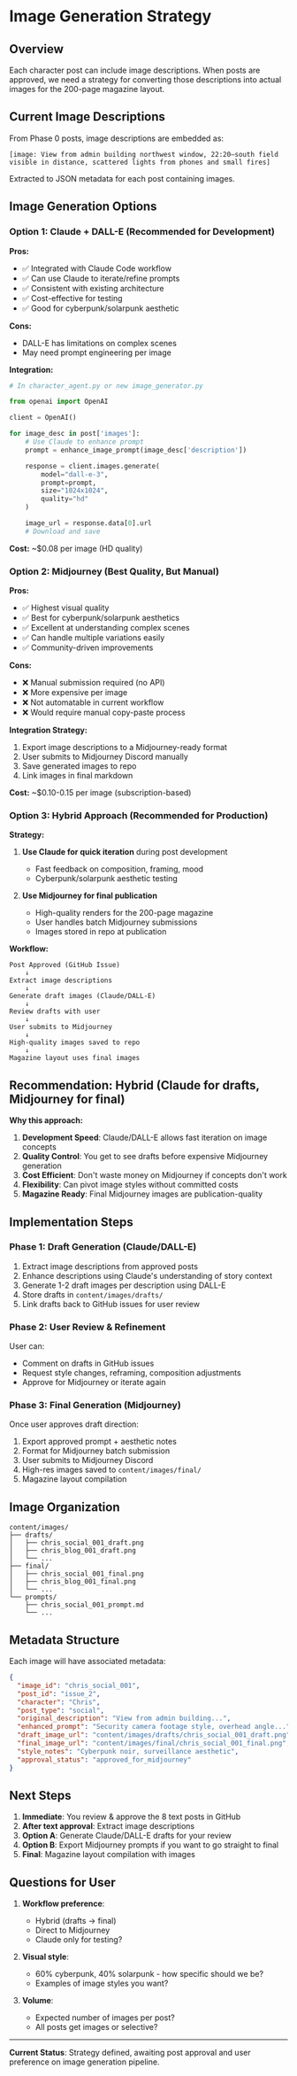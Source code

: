 # Image Generation Strategy

## Overview

Each character post can include image descriptions. When posts are approved, we need a strategy for converting those descriptions into actual images for the 200-page magazine layout.

## Current Image Descriptions

From Phase 0 posts, image descriptions are embedded as:
```
[image: View from admin building northwest window, 22:20—south field visible in distance, scattered lights from phones and small fires]
```

Extracted to JSON metadata for each post containing images.

## Image Generation Options

### Option 1: Claude + DALL-E (Recommended for Development)

**Pros:**
- ✅ Integrated with Claude Code workflow
- ✅ Can use Claude to iterate/refine prompts
- ✅ Consistent with existing architecture
- ✅ Cost-effective for testing
- ✅ Good for cyberpunk/solarpunk aesthetic

**Cons:**
- DALL-E has limitations on complex scenes
- May need prompt engineering per image

**Integration:**
```python
# In character_agent.py or new image_generator.py

from openai import OpenAI

client = OpenAI()

for image_desc in post['images']:
    # Use Claude to enhance prompt
    prompt = enhance_image_prompt(image_desc['description'])

    response = client.images.generate(
        model="dall-e-3",
        prompt=prompt,
        size="1024x1024",
        quality="hd"
    )

    image_url = response.data[0].url
    # Download and save
```

**Cost:** ~$0.08 per image (HD quality)

### Option 2: Midjourney (Best Quality, But Manual)

**Pros:**
- ✅ Highest visual quality
- ✅ Best for cyberpunk/solarpunk aesthetics
- ✅ Excellent at understanding complex scenes
- ✅ Can handle multiple variations easily
- ✅ Community-driven improvements

**Cons:**
- ❌ Manual submission required (no API)
- ❌ More expensive per image
- ❌ Not automatable in current workflow
- ❌ Would require manual copy-paste process

**Integration Strategy:**
1. Export image descriptions to a Midjourney-ready format
2. User submits to Midjourney Discord manually
3. Save generated images to repo
4. Link images in final markdown

**Cost:** ~$0.10-0.15 per image (subscription-based)

### Option 3: Hybrid Approach (Recommended for Production)

**Strategy:**
1. **Use Claude for quick iteration** during post development
   - Fast feedback on composition, framing, mood
   - Cyberpunk/solarpunk aesthetic testing

2. **Use Midjourney for final publication**
   - High-quality renders for the 200-page magazine
   - User handles batch Midjourney submissions
   - Images stored in repo at publication

**Workflow:**
```
Post Approved (GitHub Issue)
    ↓
Extract image descriptions
    ↓
Generate draft images (Claude/DALL-E)
    ↓
Review drafts with user
    ↓
User submits to Midjourney
    ↓
High-quality images saved to repo
    ↓
Magazine layout uses final images
```

## Recommendation: Hybrid (Claude for drafts, Midjourney for final)

**Why this approach:**

1. **Development Speed**: Claude/DALL-E allows fast iteration on image concepts
2. **Quality Control**: You get to see drafts before expensive Midjourney generation
3. **Cost Efficient**: Don't waste money on Midjourney if concepts don't work
4. **Flexibility**: Can pivot image styles without committed costs
5. **Magazine Ready**: Final Midjourney images are publication-quality

## Implementation Steps

### Phase 1: Draft Generation (Claude/DALL-E)
1. Extract image descriptions from approved posts
2. Enhance descriptions using Claude's understanding of story context
3. Generate 1-2 draft images per description using DALL-E
4. Store drafts in `content/images/drafts/`
5. Link drafts back to GitHub issues for user review

### Phase 2: User Review & Refinement
User can:
- Comment on drafts in GitHub issues
- Request style changes, reframing, composition adjustments
- Approve for Midjourney or iterate again

### Phase 3: Final Generation (Midjourney)
Once user approves draft direction:
1. Export approved prompt + aesthetic notes
2. Format for Midjourney batch submission
3. User submits to Midjourney Discord
4. High-res images saved to `content/images/final/`
5. Magazine layout compilation

## Image Organization

```
content/images/
├── drafts/
│   ├── chris_social_001_draft.png
│   ├── chris_blog_001_draft.png
│   └── ...
├── final/
│   ├── chris_social_001_final.png
│   ├── chris_blog_001_final.png
│   └── ...
└── prompts/
    ├── chris_social_001_prompt.md
    └── ...
```

## Metadata Structure

Each image will have associated metadata:
```json
{
  "image_id": "chris_social_001",
  "post_id": "issue_2",
  "character": "Chris",
  "post_type": "social",
  "original_description": "View from admin building...",
  "enhanced_prompt": "Security camera footage style, overhead angle...",
  "draft_image_url": "content/images/drafts/chris_social_001_draft.png",
  "final_image_url": "content/images/final/chris_social_001_final.png",
  "style_notes": "Cyberpunk noir, surveillance aesthetic",
  "approval_status": "approved_for_midjourney"
}
```

## Next Steps

1. **Immediate**: You review & approve the 8 text posts in GitHub
2. **After text approval**: Extract image descriptions
3. **Option A**: Generate Claude/DALL-E drafts for your review
4. **Option B**: Export Midjourney prompts if you want to go straight to final
5. **Final**: Magazine layout compilation with images

## Questions for User

1. **Workflow preference**:
   - Hybrid (drafts → final)
   - Direct to Midjourney
   - Claude only for testing?

2. **Visual style**:
   - 60% cyberpunk, 40% solarpunk - how specific should we be?
   - Examples of image styles you want?

3. **Volume**:
   - Expected number of images per post?
   - All posts get images or selective?

---

**Current Status**: Strategy defined, awaiting post approval and user preference on image generation pipeline.

